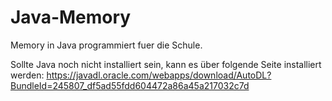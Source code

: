 # Java-Memory
Memory in Java programmiert fuer die Schule.

Sollte Java noch nicht installiert sein, kann es über 
folgende Seite installiert werden:
https://javadl.oracle.com/webapps/download/AutoDL?BundleId=245807_df5ad55fdd604472a86a45a217032c7d
